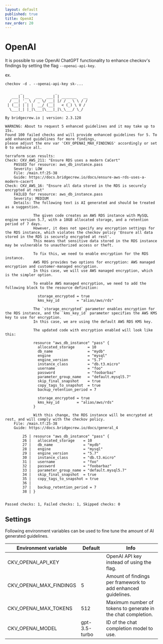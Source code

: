 ```yaml
---
layout: default
published: true
title: OpenAI
nav_order: 20
---
```


# OpenAI

It is possible to use OpenAI ChatGPT functionality to enhance checkov's findings by setting the flag `--openai-api-key`.

ex.
```shell
checkov -d . --openai-api-key sk-...

       _               _              
   ___| |__   ___  ___| | _______   __
  / __| '_ \ / _ \/ __| |/ / _ \ \ / /
 | (__| | | |  __/ (__|   < (_) \ V / 
  \___|_| |_|\___|\___|_|\_\___/ \_/  
                                      
By bridgecrew.io | version: 2.3.128

WARNING: About to request 5 enhanced guidelines and it may take up to 15s.
Found 100 failed checks and will provide enhanced guidelines for 5. To add enhanced guidelines for more findings,
please adjust the env var 'CKV_OPENAI_MAX_FINDINGS' accordingly or set 0 to enhance all.

terraform scan results:
Check: CKV_AWS_211: "Ensure RDS uses a modern CaCert"
	PASSED for resource: aws_db_instance.pass
	Severity: LOW
	File: /main.tf:25-38
	Guide: https://docs.bridgecrew.io/docs/ensure-aws-rds-uses-a-modern-cacert
Check: CKV_AWS_16: "Ensure all data stored in the RDS is securely encrypted at rest"
	FAILED for resource: aws_db_instance.pass
	Severity: MEDIUM
	Details: The following text is AI generated and should be treated as a suggestion.
	         
	         The given code creates an AWS RDS instance with MySQL engine version 5.7, with a 10GB allocated storage, and a retention period of 7 days.
	         However, it does not specify any encryption settings for the RDS instance, which violates the checkov policy 'Ensure all data stored in the RDS is securely encrypted at rest'.
	         This means that sensitive data stored in the RDS instance may be vulnerable to unauthorized access or theft.
	         
	         To fix this, we need to enable encryption for the RDS instance.
	         AWS RDS provides two options for encryption: AWS managed encryption and customer-managed encryption.
	         In this case, we will use AWS managed encryption, which is the simpler option.
	         
	         To enable AWS managed encryption, we need to add the following block to the resource definition:
	         
	           storage_encrypted = true
	           kms_key_id        = "alias/aws/rds"
	         
	         The `storage_encrypted` parameter enables encryption for the RDS instance, and the `kms_key_id` parameter specifies the AWS KMS key to use for encryption.
	         In this case, we are using the default AWS RDS KMS key.
	         
	         The updated code with encryption enabled will look like this:
	         
	         resource "aws_db_instance" "pass" {
	           allocated_storage      = 10
	           db_name                = "mydb"
	           engine                 = "mysql"
	           engine_version         = "5.7"
	           instance_class         = "db.t3.micro"
	           username               = "foo"
	           password               = "foobarbaz"
	           parameter_group_name   = "default.mysql5.7"
	           skip_final_snapshot    = true
	           copy_tags_to_snapshot  = true
	           backup_retention_period = 7
	         
	           storage_encrypted = true
	           kms_key_id        = "alias/aws/rds"
	         }
	         
	         With this change, the RDS instance will be encrypted at rest, and will comply with the checkov policy.
	File: /main.tf:25-38
	Guide: https://docs.bridgecrew.io/docs/general_4

		25 | resource "aws_db_instance" "pass" {
		26 |   allocated_storage    = 10
		27 |   db_name              = "mydb"
		28 |   engine               = "mysql"
		29 |   engine_version       = "5.7"
		30 |   instance_class       = "db.t3.micro"
		31 |   username             = "foo"
		32 |   password             = "foobarbaz"
		33 |   parameter_group_name = "default.mysql5.7"
		34 |   skip_final_snapshot  = true
		35 |   copy_tags_to_snapshot = true
		36 | 
		37 |   backup_retention_period = 7
		38 | }


Passed checks: 1, Failed checks: 1, Skipped checks: 0
```

## Settings

Following environment variables can be used to fine tune the amount of AI generated guidelines.

| Environment variable    | Default       | Info                                                         |
|-------------------------|---------------|--------------------------------------------------------------|
| CKV_OPENAI_API_KEY      |               | OpenAI API key instead of using the flag.                    |
| CKV_OPENAI_MAX_FINDINGS | 5             | Amount of findings per framework to add enhanced guidelines. |
| CKV_OPENAI_MAX_TOKENS   | 512           | Maximum number of tokens to generate in the chat completion. |
| CKV_OPENAI_MODEL        | gpt-3.5-turbo | ID of the chat completion model to use.                      |
